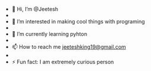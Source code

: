 - 👋 Hi, I’m @Jeetesh
- 
- 👀 I’m interested in making cool things with programing
- 
- 🌱 I’m currently learning pyhton
- 
- 📫 How to reach me jeeteshking19@gmail.com
- 
- ⚡ Fun fact: I am extremely curious person

<!---
JJCODE8119/JJCODE8119 is a ✨ special ✨ repository because its `README.md` (this file) appears on your GitHub profile.
You can click the Preview link to take a look at your changes.
--->

